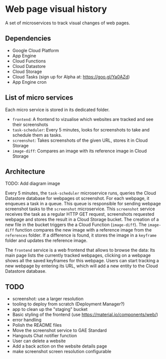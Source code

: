# Web page visual history

A set of microservices to track visual changes of web pages.


## Dependencies

* Google Cloud Platform
* App Engine
* Cloud Functions
* Cloud Datastore
* Cloud Storage
* Cloud Tasks (sign up for Alpha at: https://goo.gl/Ya0AZd)
* App Engine cron

## List of micro services

Each micro service is stored in its dedicated folder.

* `frontend`: A frontend to vizualise which websites are tracked and see their screenshots
* `task-scheduler`: Every 5 minutes, looks for screenshots to take and schedule them as tasks.
* `screenshot`: Takes screenshots of the given URL, stores it in Cloud Storage
* `image-diff`: Compares an image with its reference image in Cloud Storage

## Architecture

TODO: Add diagram image

Every 5 minutes, the `task-scheduler` microservice runs, queries the Cloud Datastore database for webpages ot screenshot.
For each webpage, it enqueues a task in a queue.
This queue is responsible for sending webpage screenshot tasks to the `screenshot` microservice.
This `screenshot` service receives the task as a regular HTTP GET request, screenshots requested webpage and stores the result in a Cloud Storage bucket. 
The creation of a new file in the bucket triggers the a Cloud Function (`image-diff`).
The `image-diff` function compares the new image with a reference image from the `references` folder. If a difference is found, it stores the image in a `keyframe` folder and updates the reference image.

The `frontend` service is a web frontend that allows to browse the data: Its main page lists the currently tracked webpages, clicking on a webpage shows all the saved keyframes for this webpage. Users can start tracking a new webpage by entering its URL, which will add a new entity to the Cloud Datastore database.

## TODO

* screenshot: use a larger resolution
* tooling to deploy from scratch (Deployment Manager?)
* app to clean up the "staging" bucket
* Basic styling of the frontend (use https://material.io/components/web/)
* error handling
* Polish the README files
* Move the screenshot service to GAE Standard
* Hangouts Chat notifier function
* User can delete a website
* Add a back action on the website details page
* make screenshot screen resolution configurable 
